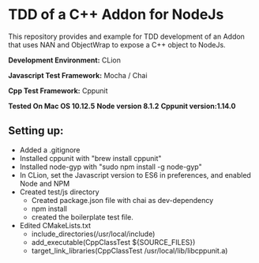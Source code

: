 # TDD of a C++ Addon for NodeJs

This repository provides and example for TDD development
of an Addon that uses NAN and ObjectWrap to expose a C++ 
object to NodeJs.

**Development Environment:** CLion

**Javascript Test Framework:** Mocha / Chai

**Cpp Test Framework:** Cppunit

**Tested On Mac OS 10.12.5**
**Node version 8.1.2**
**Cppunit version:1.14.0**


## Setting up:
* Added a .gitignore 
* Installed cppunit with "brew install cppunit"
* Installed node-gyp with "sudo npm install -g node-gyp"
* In CLion, set the Javascript version to ES6 in preferences, and enabled Node and NPM
* Created test/js directory
  * Created package.json file with chai as dev-dependency
  * npm install
  * created the boilerplate test file.
* Edited CMakeLists.txt
  * include_directories(/usr/local/include)
  * add_executable(CppClassTest ${SOURCE_FILES})
  * target_link_libraries(CppClassTest /usr/local/lib/libcppunit.a)
  